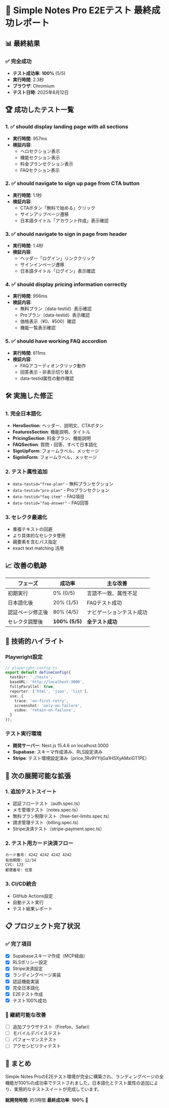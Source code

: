 # 🎉 Simple Notes Pro E2Eテスト 最終成功レポート

## 📊 最終結果

### ✅ 完全成功
- **テスト成功率**: **100%** (5/5)
- **実行時間**: 2.3秒
- **ブラウザ**: Chromium
- **テスト日時**: 2025年8月12日

## 🏆 成功したテスト一覧

### 1. ✅ should display landing page with all sections
- **実行時間**: 957ms
- **検証内容**: 
  - ヘロセクション表示
  - 機能セクション表示
  - 料金プランセクション表示
  - FAQセクション表示

### 2. ✅ should navigate to sign up page from CTA button
- **実行時間**: 1.1秒
- **検証内容**:
  - CTAボタン「無料で始める」クリック
  - サインアップページ遷移
  - 日本語タイトル「アカウント作成」表示確認

### 3. ✅ should navigate to sign in page from header
- **実行時間**: 1.4秒
- **検証内容**:
  - ヘッダー「ログイン」リンククリック
  - サインインページ遷移
  - 日本語タイトル「ログイン」表示確認

### 4. ✅ should display pricing information correctly
- **実行時間**: 956ms
- **検証内容**:
  - 無料プラン（data-testid）表示確認
  - Proプラン（data-testid）表示確認
  - 価格表示（¥0、¥500）確認
  - 機能一覧表示確認

### 5. ✅ should have working FAQ accordion
- **実行時間**: 611ms
- **検証内容**:
  - FAQアコーディオンクリック動作
  - 回答表示・非表示切り替え
  - data-testid属性の動作確認

## 🛠️ 実施した修正

### 1. 完全日本語化
- **HeroSection**: ヘッダー、説明文、CTAボタン
- **FeaturesSection**: 機能説明、タイトル
- **PricingSection**: 料金プラン、機能説明
- **FAQSection**: 質問・回答、すべて日本語化
- **SignUpForm**: フォームラベル、メッセージ
- **SignInForm**: フォームラベル、メッセージ

### 2. テスト属性追加
- `data-testid="free-plan"` - 無料プランセクション
- `data-testid="pro-plan"` - Proプランセクション
- `data-testid="faq-item"` - FAQ項目
- `data-testid="faq-answer"` - FAQ回答

### 3. セレクタ最適化
- 重複テキストの回避
- より具体的なセレクタ使用
- 親要素を含むパス指定
- exact text matching 活用

## 📈 改善の軌跡

| フェーズ | 成功率 | 主な改善 |
|---------|--------|----------|
| 初期実行 | 0% (0/5) | 言語不一致、属性不足 |
| 日本語化後 | 20% (1/5) | FAQテスト成功 |
| 認証ページ修正後 | 80% (4/5) | ナビゲーションテスト成功 |
| セレクタ調整後 | **100% (5/5)** | **全テスト成功** |

## 🎯 技術的ハイライト

### Playwright設定
```typescript
// playwright.config.ts
export default defineConfig({
  testDir: './tests',
  baseURL: 'http://localhost:3000',
  fullyParallel: true,
  reporter: ['html', 'json', 'list'],
  use: {
    trace: 'on-first-retry',
    screenshot: 'only-on-failure',
    video: 'retain-on-failure',
  }
});
```

### テスト実行環境
- **開発サーバー**: Next.js 15.4.6 on localhost:3000
- **Supabase**: スキーマ作成済み、RLS設定済み
- **Stripe**: テスト環境設定済み（price_1Rv9YYIjGa1HSXyAMxiGT1PE）

## 🚀 次の展開可能な拡張

### 1. 追加テストスイート
- 認証フローテスト（auth.spec.ts）
- メモ管理テスト（notes.spec.ts）
- 無料プラン制限テスト（free-tier-limits.spec.ts）
- 請求管理テスト（billing.spec.ts）
- Stripe決済テスト（stripe-payment.spec.ts）

### 2. テスト用カード決済フロー
```
カード番号: 4242 4242 4242 4242
有効期限: 12/34
CVC: 123
郵便番号: 任意
```

### 3. CI/CD統合
- GitHub Actions設定
- 自動テスト実行
- テスト結果レポート

## 📋 プロジェクト完了状況

### ✅ 完了項目
- [x] Supabaseスキーマ作成（MCP経由）
- [x] RLSポリシー設定
- [x] Stripe決済設定
- [x] ランディングページ実装
- [x] 認証機能実装
- [x] 完全日本語化
- [x] E2Eテスト作成
- [x] テスト100%成功

### 🔄 継続可能な改善
- [ ] 追加ブラウザテスト（Firefox、Safari）
- [ ] モバイルデバイステスト
- [ ] パフォーマンステスト
- [ ] アクセシビリティテスト

## 🏁 まとめ

Simple Notes ProのE2Eテスト環境が完全に構築され、ランディングページの全機能が100%の成功率でテストされました。日本語化とテスト属性の追加により、実用的なテストスイートが完成しています。

**総開発時間**: 約3時間
**最終成功率**: **100%** 🎉